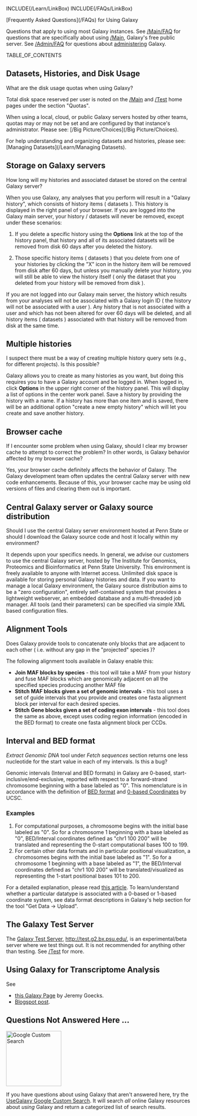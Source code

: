 INCLUDE(/Learn/LinkBox)
INCLUDE(/FAQs/LinkBox)
<div class="title">[Frequently Asked Questions](/FAQs) for Using Galaxy</div>

Questions that apply to using most Galaxy instances.  See [/Main/FAQ](/Main/FAQ) for questions that are specifically about using [/Main](/Main), Galaxy's free public server.  See [/Admin/FAQ](/Admin/FAQ) for questions about [administering](/Admin) Galaxy.

TABLE_OF_CONTENTS

## Datasets, Histories, and Disk Usage
What are the disk usage quotas when using Galaxy?

Total disk space reserved per user is noted on the [/Main](/Main) and [/Test](/Test) home pages under the section "Quotas". 

When using a local, cloud, or public Galaxy servers hosted by other teams, quotas may or may not be set and are configured by that instance's administrator. Please see: [/Big Picture/Choices](/Big Picture/Choices).

For help understanding and organizing datasets and histories, please see: [Managing Datasets](/Learn/Managing Datasets).

## Storage on Galaxy servers
How long will my histories and associated dataset be stored on the central Galaxy server?

When you use Galaxy, any analyses that you perform will result in a "Galaxy history", which consists of history items ( datasets ).  This history is displayed in the right panel of your browser.  If you are logged into the Galaxy main server, your history / datasets will never be removed, except under these scenarios:

1. If you delete a specific history using the **Options** link at the top of the history panel, that history and all of its associated datasets will be removed from disk 60 days after you deleted the history.
   
2. Those specific history items ( datasets ) that you delete from one of your histories by clicking the "X" icon in the history item will be removed from disk after 60 days, but unless you manually delete your history, you will still be able to view the history itself ( only the dataset that you deleted from your history will be removed from disk ).

If you are not logged into our Galaxy main server, the history which results from your analyses will not be associated with a Galaxy login ID ( the history will not be associated with a user ).  Any history that is not associated with a user and which has not been altered for over 60 days will be deleted, and all history items ( datasets ) associated with that history will be removed from disk at the same time.


## Multiple histories
I suspect there must be a way of creating multiple history query sets (e.g., for different projects).  Is this possible?

Galaxy allows you to create as many histories as you want, but doing this requires you to have a Galaxy account and be logged in.  When logged in, click **Options** in the upper right corner of the history panel.  This will display a list of options in the center work panel.  Save a history by providing the history with a name.  If a history has more than one item and is saved, there will be an additional option "create a new empty history" which will let you create and save another history.


## Browser cache
If I encounter some problem when using Galaxy, should I clear my browser cache to attempt to correct the problem?  In other words, is Galaxy behavior affected by my browser cache?

Yes, your browser cache definitely affects the behavior of Galaxy.  The Galaxy development team often updates the central Galaxy server with new code enhancements.  Because of this, your browser cache may be using old versions of files and clearing them out is important.


## Central Galaxy server or Galaxy source distribution
Should I use the central Galaxy server environment hosted at Penn State or should I download the Galaxy source code and host it locally within my environment?

It depends upon your specifics needs.  In general, we advise our customers to use the central Galaxy server, hosted by The Institute for Genomics, Proteomics and Bioinformatics at Penn State University.  This environment is freely available to anyone with Internet access. Unlimited disk space is available for storing personal Galaxy histories and data.  If you want to manage a local Galaxy environment, the Galaxy source distribution aims to be a "zero configuration", entirely self-contained system that provides a lightweight webserver, an embedded database and a multi-threaded job manager. All tools (and their parameters) can be specified via simple XML based configuration files. 


## Alignment Tools
Does Galaxy provide tools to concatenate only blocks that are adjacent to each other ( i.e. without any gap in the "projected" species )?

The following alignment tools available in Galaxy enable this:

* **Join MAF blocks by species** - this tool will take a MAF from your history and fuse MAF blocks which are genomically adjacent on all the specified species producing another MAF file
* **Stitch MAF blocks given a set of genomic intervals** - this tool uses a set of guide intervals that you provide and creates one fasta alignment block per interval for each desired species.
* **Stitch Gene blocks given a set of coding exon intervals** - this tool does the same as above, except uses coding region information (encoded in the BED format) to create one fasta alignment block per CCDs.


## Interval and BED format
*Extract Genomic DNA* tool under *Fetch sequences* section returns one less nucleotide for the start value in each of my intervals. Is this a bug?

Genomic intervals (Interval and BED formats) in Galaxy are 0-based, start-inclusive/end-exclusive, reported with respect to a forward-strand chromosome beginning with a base labeled as "0". This nomenclature is in accordance with the definition of [BED format](http://genome.ucsc.edu/FAQ/FAQformat#format1) and [0-based Coordinates](http://genomewiki.cse.ucsc.edu/index.php/Coordinate_Transforms) by UCSC. 

### Examples
1. For computational purposes, a chromosome begins with the initial base labeled as "0". So for a chromosome 1 beginning with a base labeled as "0", BED/Interval coordinates defined as "chr1 100 200" will be translated and representing the 0-start computational bases 100 to 199. 
1. For certain other data formats and in particular positional visualization, a chromosomes begins with the initial base labeled as "1". So for a chromosome 1 beginning with a base labeled as "1", the BED/Interval coordinates defined as "chr1 100 200" will be translated/visualized as representing the 1-start positional bases 101 to 200.

For a detailed explanation, please read [this article](ATTACHMENT_URLzero_based_coordinates.pdf). 
To learn/understand whether a particular datatype is associated with a 0-based or 1-based coordinate system, see data format descriptions in Galaxy's help section for the tool "Get Data -> Upload".


## The Galaxy Test Server

The [Galaxy Test Server](/Test), http://test.g2.bx.psu.edu/, is an experimental/beta server where we test things out.  It is not recommended for anything other than testing.  See [/Test](/Test) for more.


## Using Galaxy for Transcriptome Analysis

See 
* [this Galaxy Page](http://main.g2.bx.psu.edu/u/jeremy/p/transcriptome-analysis-faq) by Jeremy Goecks.
* [Blogspot post](http://kevin-gattaca.blogspot.com/2011/09/faq-howto-do-rna-seq-bioinformatics.html).

## Questions Not Answered Here ...

<div class='right'><a href='http://galaxyproject.org/search/usegalaxy'><img src='/Images/Logos/UseGalaxySearch.png' alt='Google Custom Search' width="150" /></a></div>

If you have questions about using Galaxy that aren't answered here, try the [UseGalaxy Google Custom Search](http://galaxyproject.org/search/usegalaxy).  It will search *all* online Galaxy resources about *using* Galaxy and return a categorized list of search results. 
